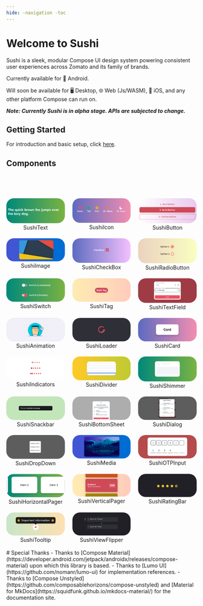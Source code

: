 ```yaml
--- 
hide: -navigation -toc 
---
```


# Welcome to Sushi
Sushi is a sleek, modular Compose UI design system powering consistent user experiences across Zomato and its family of brands.

Currently available for 🤖 Android.

Will soon be available for 🖥️ Desktop, 🌐 Web (Js/WASM), 🍎 iOS, and any other platform Compose can run on.

_**Note: Currently Sushi is in alpha stage. APIs are subjected to change.**_ 

## Getting Started
For introduction and basic setup, click [here](introduction.md).
## Components

<style>
  img {
    border-radius: 20px;
  }
  .image-grid {
    margin-top: 80px;
    display: grid;
    grid-template-columns: 1fr 1fr 1fr;
    gap: 20px;
    text-align: center;
  }
  @media (max-width: 900px) {
    .image-grid {
      grid-template-columns: 1fr 1fr;
    }
  }

  @media (max-width: 600px) {
    .image-grid {
      grid-template-columns: 1fr;
    }
  }
</style>

<div class="image-grid">
    <div>
        <a href="sushitext">
          <img src="preview_text.png" alt="SushiText Preview">
        </a>
        <div>SushiText</div>
    </div>
    <div>
            <a href="sushiicon">
              <img src="preview_icon.png" alt="SushiIcon Preview">
            </a>
            <div>SushiIcon</div>
    </div>
    <div>
            <a href="sushibutton">
              <img src="preview_button.png" alt="SushiButton Preview">
            </a>
            <div>SushiButton</div>
    </div>
    <div>
            <a href="sushiimage">
              <img src="preview_image.png" alt="SushiImage Preview">
            </a>
            <div>SushiImage</div>
    </div>
    <div>
            <a href="sushicheckbox">
              <img src="preview_checkbox.png" alt="SushiCheckBox Preview">
            </a>
            <div>SushiCheckBox</div>
    </div>
    <div>
            <a href="sushiradiobutton">
              <img src="preview_radiobutton.png" alt="SushiRadioButton Preview">
            </a>
            <div>SushiRadioButton</div>
    </div>
    <div>
            <a href="sushiswitch">
              <img src="preview_switch.png" alt="SushiSwitch Preview">
            </a>
            <div>SushiSwitch</div>
    </div>
    <div>
            <a href="sushitag">
              <img src="preview_tag.png" alt="SushiTag Preview">
            </a>
            <div>SushiTag</div>
    </div>
    <div>
            <a href="sushitextfield">
              <img src="preview_textfield.png" alt="SushiTextField Preview">
            </a>
            <div>SushiTextField</div>
    </div>
    <div>
            <a href="sushianimation">
              <img src="preview_animation.png" alt="SushiAnimation Preview">
            </a>
            <div>SushiAnimation</div>
    </div>
    <div>
            <a href="sushiloader">
              <img src="preview_loader.png" alt="SushiLoader Preview">
            </a>
            <div>SushiLoader</div>
    </div>
    <div>
            <a href="sushicard">
              <img src="preview_card.png" alt="SushiCard Preview">
            </a>
            <div>SushiCard</div>
    </div>
    <div>
            <a href="sushiindicator">
              <img src="preview_indicators.png" alt="SushiIndicators Preview">
            </a>
            <div>SushiIndicators</div>
    </div>
    <div>
            <a href="sushidivider">
              <img src="preview_divider.png" alt="SushiDivider Preview">
            </a>
            <div>SushiDivider</div>
    </div>
    <div>
            <a href="sushishimmer">
              <img src="preview_shimmer.png" alt="SushiShimmer Preview">
            </a>
            <div>SushiShimmer</div>
    </div>
    <div>
            <a href="sushisnackbar">
              <img src="preview_snackbar.png" alt="SushiSnackbar Preview">
            </a>
            <div>SushiSnackbar</div>
    </div>
    <div>
            <a href="sushibottomsheet">
              <img src="preview_bottom_sheet.png" alt="SushiBottomSheet Preview">
            </a>
            <div>SushiBottomSheet</div>
    </div>
    <div>
            <a href="sushidialog">
              <img src="preview_dialog.png" alt="SushiDialog Preview">
            </a>
            <div>SushiDialog</div>
    </div>
    <div>
            <a href="sushidropdown">
              <img src="preview_dropdown.png" alt="SushiDropDown Preview">
            </a>
            <div>SushiDropDown</div>
    </div>
    <div>
            <a href="sushimedia">
              <img src="preview_media.png" alt="SushiMedia Preview">
            </a>
            <div>SushiMedia</div>
    </div>
    <div>
            <a href="sushiotpinput">
              <img src="preview_otp_input.png" alt="SushiOTPInput Preview">
            </a>
            <div>SushiOTPInput</div>
    </div>
    <div>
            <a href="sushihorizontalpager">
              <img src="preview_horizontal_pager.png" alt="SushiHorizontalPager Preview">
            </a>
            <div>SushiHorizontalPager</div>
    </div>
    <div>
            <a href="sushiverticalpager">
              <img src="preview_vertical_pager.png" alt="SushiVerticalPager Preview">
            </a>
            <div>SushiVerticalPager</div>
    </div>
    <div>
            <a href="sushiratingbar">
              <img src="preview_ratingbar.png" alt="SushiRatingBar Preview">
            </a>
            <div>SushiRatingBar</div>
    </div>
    <div>
            <a href="sushitooltip">
              <img src="preview_tooltip.png" alt="SushiTooltip Preview">
            </a>
            <div>SushiTooltip</div>
    </div>
    <div>
            <a href="sushiviewflipper">
              <img src="preview_view_flipper.png" alt="SushiViewFlipper Preview">
            </a>
            <div>SushiViewFlipper</div>
    </div>
</div>

<br>
# Special Thanks
- Thanks to [Compose Material](https://developer.android.com/jetpack/androidx/releases/compose-material) upon which this library is based.
- Thanks to [Lumo UI](https://github.com/nomanr/lumo-ui) for implementation references.
- Thanks to [Compose Unstyled](https://github.com/composablehorizons/compose-unstyled) and [Material for MkDocs](https://squidfunk.github.io/mkdocs-material/) for the documentation site.